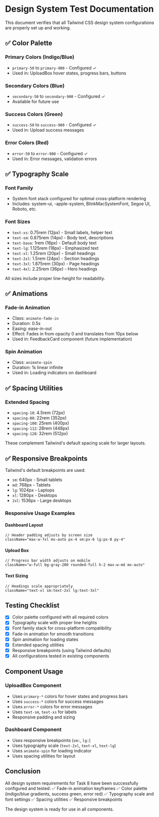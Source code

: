 # Design System Test Documentation

This document verifies that all Tailwind CSS design system configurations are properly set up and working.

## ✅ Color Palette

### Primary Colors (Indigo/Blue)
- `primary-50` to `primary-900` - Configured ✓
- Used in: UploadBox hover states, progress bars, buttons

### Secondary Colors (Blue)
- `secondary-50` to `secondary-900` - Configured ✓
- Available for future use

### Success Colors (Green)
- `success-50` to `success-900` - Configured ✓
- Used in: Upload success messages

### Error Colors (Red)
- `error-50` to `error-900` - Configured ✓
- Used in: Error messages, validation errors

## ✅ Typography Scale

### Font Family
- System font stack configured for optimal cross-platform rendering
- Includes: system-ui, -apple-system, BlinkMacSystemFont, Segoe UI, Roboto, etc.

### Font Sizes
- `text-xs`: 0.75rem (12px) - Small labels, helper text
- `text-sm`: 0.875rem (14px) - Body text, descriptions
- `text-base`: 1rem (16px) - Default body text
- `text-lg`: 1.125rem (18px) - Emphasized text
- `text-xl`: 1.25rem (20px) - Small headings
- `text-2xl`: 1.5rem (24px) - Section headings
- `text-3xl`: 1.875rem (30px) - Page headings
- `text-4xl`: 2.25rem (36px) - Hero headings

All sizes include proper line-height for readability.

## ✅ Animations

### Fade-in Animation
- Class: `animate-fade-in`
- Duration: 0.5s
- Easing: ease-in-out
- Effect: Fades in from opacity 0 and translates from 10px below
- Used in: FeedbackCard component (future implementation)

### Spin Animation
- Class: `animate-spin`
- Duration: 1s linear infinite
- Used in: Loading indicators on dashboard

## ✅ Spacing Utilities

### Extended Spacing
- `spacing-18`: 4.5rem (72px)
- `spacing-88`: 22rem (352px)
- `spacing-100`: 25rem (400px)
- `spacing-112`: 28rem (448px)
- `spacing-128`: 32rem (512px)

These complement Tailwind's default spacing scale for larger layouts.

## ✅ Responsive Breakpoints

Tailwind's default breakpoints are used:
- `sm`: 640px - Small tablets
- `md`: 768px - Tablets
- `lg`: 1024px - Laptops
- `xl`: 1280px - Desktops
- `2xl`: 1536px - Large desktops

### Responsive Usage Examples

#### Dashboard Layout
```tsx
// Header padding adjusts by screen size
className="max-w-7xl mx-auto px-4 sm:px-6 lg:px-8 py-4"
```

#### Upload Box
```tsx
// Progress bar width adjusts on mobile
className="w-full bg-gray-200 rounded-full h-2 max-w-md mx-auto"
```

#### Text Sizing
```tsx
// Headings scale appropriately
className="text-xl sm:text-2xl lg:text-3xl"
```

## Testing Checklist

- [x] Color palette configured with all required colors
- [x] Typography scale with proper line heights
- [x] Font family stack for cross-platform compatibility
- [x] Fade-in animation for smooth transitions
- [x] Spin animation for loading states
- [x] Extended spacing utilities
- [x] Responsive breakpoints (using Tailwind defaults)
- [x] All configurations tested in existing components

## Component Usage

### UploadBox Component
- Uses `primary-*` colors for hover states and progress bars
- Uses `success-*` colors for success messages
- Uses `error-*` colors for error messages
- Uses `text-sm`, `text-xs` for labels
- Responsive padding and sizing

### Dashboard Component
- Uses responsive breakpoints (`sm:`, `lg:`)
- Uses typography scale (`text-2xl`, `text-xl`, `text-lg`)
- Uses `animate-spin` for loading indicator
- Uses spacing utilities for layout

## Conclusion

All design system requirements for Task 8 have been successfully configured and tested:
✅ Fade-in animation keyframes
✅ Color palette (indigo/blue gradients, success green, error red)
✅ Typography scale and font settings
✅ Spacing utilities
✅ Responsive breakpoints

The design system is ready for use in all components.
